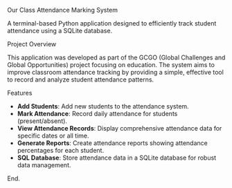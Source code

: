 Our Class Attendance Marking System

A terminal-based Python application designed to efficiently track student attendance using a SQLite database.

 Project Overview

This application was developed as part of the GCGO (Global Challenges and Global Opportunities) project focusing on education. The system aims to improve classroom attendance tracking by providing a simple, effective tool to record and analyze student attendance patterns.

 Features

- **Add Students**: Add new students to the attendance system.
- **Mark Attendance**: Record daily attendance for students (present/absent).
- **View Attendance Records**: Display comprehensive attendance data for specific dates or all time.
- **Generate Reports**: Create attendance reports showing attendance percentages for each student.
- **SQL Database**: Store attendance data in a SQLite database for robust data management.

End. 



